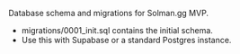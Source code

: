 Database schema and migrations for Solman.gg MVP.

- migrations/0001_init.sql contains the initial schema.
- Use this with Supabase or a standard Postgres instance.
